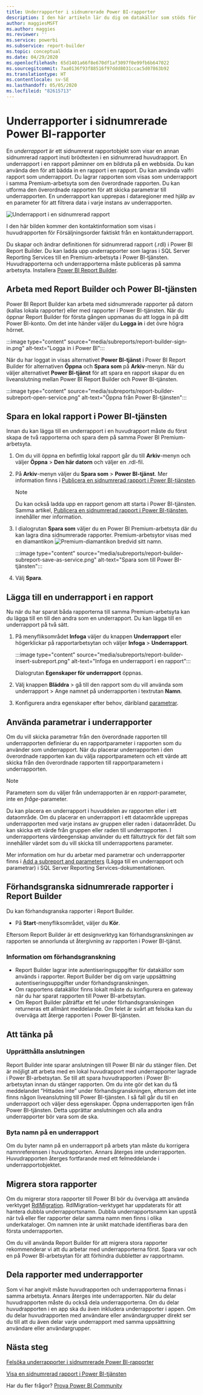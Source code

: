 ```yaml
---
title: Underrapporter i sidnumrerade Power BI-rapporter
description: I den här artikeln lär du dig om datakällor som stöds för sidnumrerade rapporter i Power BI-tjänsten samt hur du ansluter till Azure SQL Database-datakällor.
author: maggiesMSFT
ms.author: maggies
ms.reviewer: ''
ms.service: powerbi
ms.subservice: report-builder
ms.topic: conceptual
ms.date: 04/29/2020
ms.openlocfilehash: 65d1401a66f8e670df1af3097f0e99fb6b647022
ms.sourcegitcommit: 7aa0136f93f88516f97ddd8031ccac5d07863b92
ms.translationtype: HT
ms.contentlocale: sv-SE
ms.lasthandoff: 05/05/2020
ms.locfileid: "82615713"
---
```

# <a name="subreports-in-power-bi-paginated-reports"></a>Underrapporter i sidnumrerade Power BI-rapporter

En *underrapport* är ett sidnumrerat rapportobjekt som visar en annan sidnumrerad rapport inuti brödtexten i en sidnumrerad huvudrapport. En underrapport i en rapport påminner om en bildruta på en webbsida. Du kan använda den för att bädda in en rapport i en rapport. Du kan använda valfri rapport som underrapport. Du lagrar rapporten som visas som underrapport i samma Premium-arbetsyta som den överordnade rapporten. Du kan utforma den överordnade rapporten för att skicka parametrar till underrapporten. En underrapport kan upprepas i dataregioner med hjälp av en parameter för att filtrera data i varje instans av underrapporten.  
  
 ![Underrapport i en sidnumrerad rapport](media/subreports/paginated-report-subreport.png "Underrapport för sidnumrerad rapport")  
  
 I den här bilden kommer den kontaktinformation som visas i huvudrapporten för Försäljningsorder faktiskt från en kontaktunderrapport.  
  
Du skapar och ändrar definitionen för sidnumrerad rapport (.rdl) i Power BI Report Builder. Du kan ladda upp underrapporter som lagras i SQL Server Reporting Services till en Premium-arbetsyta i Power BI-tjänsten. Huvudrapporterna och underrapporterna måste publiceras på samma arbetsyta. Installera [Power BI Report Builder](https://go.microsoft.com/fwlink/?linkid=2086513).
  
## <a name="work-with-report-builder-and-the-power-bi-service"></a>Arbeta med Report Builder och Power BI-tjänsten

Power BI Report Builder kan arbeta med sidnumrerade rapporter på datorn (kallas lokala rapporter) eller med rapporter i Power BI-tjänsten.  När du öppnar Report Builder för första gången uppmanas du att logga in på ditt Power BI-konto. Om det inte händer väljer du **Logga in** i det övre högra hörnet.

:::image type="content" source="media/subreports/report-builder-sign-in.png" alt-text="Logga in i Power BI":::

När du har loggat in visas alternativet **Power BI-tjänst** i Power BI Report Builder för alternativen **Öppna** och **Spara som** på **Arkiv**-menyn. När du väljer alternativet **Power BI-tjänst** för att spara en rapport skapar du en liveanslutning mellan Power BI Report Builder och Power BI-tjänsten. 

:::image type="content" source="media/subreports/report-builder-subreport-open-service.png" alt-text="Öppna från Power BI-tjänsten":::

## <a name="save-a-local-report-to-the-power-bi-service"></a>Spara en lokal rapport i Power BI-tjänsten

Innan du kan lägga till en underrapport i en huvudrapport måste du först skapa de två rapporterna och spara dem på samma Power BI Premium-arbetsyta. 

1. Om du vill öppna en befintlig lokal rapport går du till **Arkiv**-menyn och väljer **Öppna** > **Den här datorn** och väljer en .rdl-fil.  

2. På **Arkiv**-menyn väljer du **Spara som** > **Power BI-tjänst**.  Mer information finns i [Publicera en sidnumrerad rapport i Power BI-tjänsten](paginated-reports-save-to-power-bi-service.md).

    > [!NOTE]
    > Du kan också ladda upp en rapport genom att starta i Power BI-tjänsten. Samma artikel, [Publicera en sidnumrerad rapport i Power BI-tjänsten](paginated-reports-save-to-power-bi-service.md), innehåller mer information.

3. I dialogrutan **Spara som** väljer du en Power BI Premium-arbetsyta där du kan lagra dina sidnumrerade rapporter.  Premium-arbetsytor visas med en diamantikon ![Premium-diamantikon](media/subreports/report-builder-premium-diamond.png) bredvid sitt namn.

    :::image type="content" source="media/subreports/report-builder-subreport-save-as-service.png" alt-text="Spara som till Power BI-tjänsten":::

4. Välj **Spara**.

## <a name="add-a-subreport-to-a-report"></a>Lägga till en underrapport i en rapport

Nu när du har sparat båda rapporterna till samma Premium-arbetsyta kan du lägga till en till den andra som en underrapport. Du kan lägga till en underrapport på två sätt. 

1. På menyfliksområdet **Infoga** väljer du knappen **Underrapport** eller högerklickar på rapportarbetsytan och väljer **Infoga** > **Underrapport**.

    :::image type="content" source="media/subreports/report-builder-insert-subreport.png" alt-text="Infoga en underrapport i en rapport":::

    Dialogrutan **Egenskaper för underrapport** öppnas.  

2. Välj knappen **Bläddra** > gå till den rapport som du vill använda som underrapport > Ange namnet på underrapporten i textrutan **Namn**.

3. Konfigurera andra egenskaper efter behov, däribland [parametrar](#use-parameters-in-subreports).

## <a name="use-parameters-in-subreports"></a>Använda parametrar i underrapporter  
 Om du vill skicka parametrar från den överordnade rapporten till underrapporten definierar du en rapportparameter i rapporten som du använder som underrapport. När du placerar underrapporten i den överordnade rapporten kan du välja rapportparametern och ett värde att skicka från den överordnade rapporten till rapportparametern i underrapporten.  
  
> [!NOTE]  
> Parametern som du väljer från underrapporten är en *rapport*-parameter, inte en *fråge*-parameter.  
  
 Du kan placera en underrapport i huvuddelen av rapporten eller i ett dataområde. Om du placerar en underrapport i ett dataområde upprepas underrapporten med varje instans av gruppen eller raden i dataområdet. Du kan skicka ett värde från gruppen eller raden till underrapporten. I underrapportens värdeegenskap använder du ett fältuttryck för det fält som innehåller värdet som du vill skicka till underrapportens parameter.  
  
 Mer information om hur du arbetar med parametrar och underrapporter finns i [Add a subreport and parameters](https://docs.microsoft.com/sql/reporting-services/report-design/add-a-subreport-and-parameters-report-builder-and-ssrs.md) (Lägga till en underrapport och parametrar) i SQL Server Reporting Services-dokumentationen.  

## <a name="preview-paginated-reports-in-report-builder"></a>Förhandsgranska sidnumrerade rapporter i Report Builder

Du kan förhandsgranska rapporter i Report Builder.

- På **Start**-menyfliksområdet, väljer du **Kör**. 

Eftersom Report Builder är ett designverktyg kan förhandsgranskningen av rapporten se annorlunda ut återgivning av rapporten i Power BI-tjänst.

### <a name="notes-about-previewing"></a>Information om förhandsgranskning

- Report Builder lagrar inte autentiseringsuppgifter för datakällor som används i rapporter.  Report Builder ber dig om varje uppsättning autentiseringsuppgifter under förhandsgranskningen.  
- Om rapportens datakällor finns lokalt måste du konfigurera en gateway när du har sparat rapporten till Power BI-arbetsytan.
- Om Report Builder påträffar ett fel under förhandsgranskningen returneras ett allmänt meddelande.  Om felet är svårt att felsöka kan du överväga att återge rapporten i Power BI-tjänsten.  

## <a name="considerations"></a>Att tänka på

### <a name="maintaining-the-connection"></a>Upprätthålla anslutningen

Report Builder inte sparar anslutningen till Power BI när du stänger filen.  Det är möjligt att arbeta med en lokal huvudrapport med underrapporter lagrade i Power BI-arbetsytan. Se till att spara huvudrapporten i Power BI-arbetsytan innan du stänger rapporten.  Om du inte gör det kan du få meddelandet ”Hittades inte” under förhandsgranskningen, eftersom det inte finns någon liveanslutning till Power BI-tjänsten.  I så fall går du till en underrapport och väljer dess egenskaper.  Öppna underrapporten igen från Power BI-tjänsten.  Detta upprättar anslutningen och alla andra underrapporter bör vara som de ska.

### <a name="renaming-a-subreport"></a>Byta namn på en underrapport

Om du byter namn på en underrapport på arbets ytan måste du korrigera namnreferensen i huvudrapporten. Annars återges inte underrapporten. Huvudrapporten återges fortfarande med ett felmeddelande i underrapportobjektet.

## <a name="migrate-large-reports"></a>Migrera stora rapporter

Om du migrerar stora rapporter till Power BI bör du överväga att använda verktyget [RdlMigration](../guidance/migrate-ssrs-reports-to-power-bi.md).  RdlMigration-verktyget har uppdaterats för att hantera dubbla underrapportsnamn.  Dubbla underrapportsnamn kan uppstå när två eller fler rapporter delar samma namn men finns i olika underkataloger.  Om namnen inte är unikt matchade identifieras bara den första underrapporten.

Om du vill använda Report Builder för att migrera stora rapporter rekommenderar vi att du arbetar med underrapporterna först. Spara var och en på Power BI-arbetsytan för att förhindra dubbletter av rapportnamn.

## <a name="share-reports-with-subreports"></a>Dela rapporter med underrapporter

Som vi har angivit måste huvudrapporten och underrapporterna finnas i samma arbetsyta. Annars återges inte underrapporten. När du delar huvudrapporten måste du också dela underrapporterna. Om du delar huvudrapporten i en app ska du även inkludera underrapporter i appen. Om du delar huvudrapporten med användare eller användargrupper direkt ser du till att du även delar varje underrapport med samma uppsättning användare eller användargrupper.
  
## <a name="next-steps"></a>Nästa steg

[Felsöka underrapporter i sidnumrerade Power BI-rapporter](subreports-troubleshoot.md)

[Visa en sidnumrerad rapport i Power BI-tjänsten](../consumer/paginated-reports-view-power-bi-service.md)

Har du fler frågor? [Prova Power BI Community](https://community.powerbi.com/)
